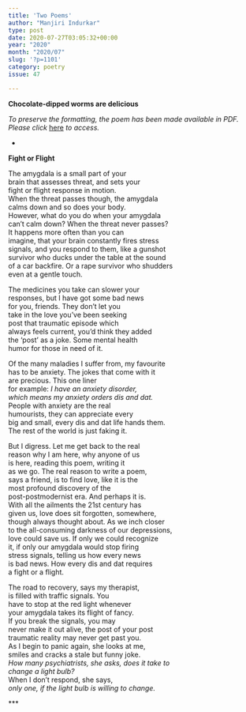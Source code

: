 ```yaml
---
title: 'Two Poems'
author: "Manjiri Indurkar"
type: post
date: 2020-07-27T03:05:32+00:00
year: "2020"
month: "2020/07"
slug: '?p=1101'
category: poetry
issue: 47

---
```

**Chocolate-dipped worms are delicious**

_To preserve the formatting, the poem has been made available in PDF. Please click_ [here][1] _to access._

*

**Fight or Flight**

The amygdala is a small part of your  
brain that assesses threat, and sets your  
fight or flight response in motion.  
When the threat passes though, the amygdala  
calms down and so does your body.  
However, what do you do when your amygdala  
can’t calm down? When the threat never passes?  
It happens more often than you can  
imagine, that your brain constantly fires stress  
signals, and you respond to them, like a gunshot  
survivor who ducks under the table at the sound  
of a car backfire. Or a rape survivor who shudders  
even at a gentle touch.

The medicines you take can slower your  
responses, but I have got some bad news  
for you, friends. They don’t let you  
take in the love you’ve been seeking  
post that traumatic episode which  
always feels current, you’d think they added  
the ‘post’ as a joke. Some mental health  
humor for those in need of it.

Of the many maladies I suffer from, my favourite  
has to be anxiety. The jokes that come with it  
are precious. This one liner  
for example: _I have an anxiety disorder,  
which means my anxiety orders dis and dat._  
People with anxiety are the real  
humourists, they can appreciate every  
big and small, every dis and dat life hands them.  
The rest of the world is just faking it.

But I digress. Let me get back to the real  
reason why I am here, why anyone of us  
is here, reading this poem, writing it  
as we go. The real reason to write a poem,  
says a friend, is to find love, like it is the  
most profound discovery of the  
post-postmodernist era. And perhaps it is.  
With all the ailments the 21st century has  
given us, love does sit forgotten, somewhere,  
though always thought about. As we inch closer  
to the all-consuming darkness of our depressions,  
love could save us. If only we could recognize  
it, if only our amygdala would stop firing  
stress signals, telling us how every news  
is bad news. How every dis and dat requires  
a fight or a flight.

The road to recovery, says my therapist,  
is filled with traffic signals. You  
have to stop at the red light whenever  
your amygdala takes its flight of fancy.  
If you break the signals, you may  
never make it out alive, the post of your post  
traumatic reality may never get past you.  
As I begin to panic again, she looks at me,  
smiles and cracks a stale but funny joke.  
_How many psychiatrists, she asks, does it take to  
change a light bulb?_  
When I don’t respond, she says,  
_only one, if the light bulb is willing to change._

\***

 [1]: http://bombayliterarymagazine.com/wp-content/uploads/2020/07/Manjiri-Poems.pdf
